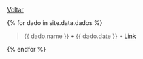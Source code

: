 [Voltar](./index.md)

{% for dado in site.data.dados %}

> {{ dado.name }} • {{ dado.date }} • <a href="{{ dado.link }}">Link</a><br>

{% endfor %}
